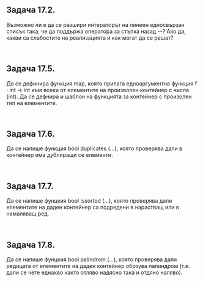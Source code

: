 <h2> Задача 17.2. </h2>
<p> Възможно ли е да се разшири интераторът на линеен едносвързан списък така, че да поддържа оператора за стъпка назад --? Ако да, какви
са слабостите на реализацията и как могат да се решат?</p>
</br>  
  
<h2> Задача 17.5. </h2>
<p> Да се дефинира функция map, която прилага едноаргументна функция
f : int → int към всеки от елементите на произволен контейнер с числа
(int). Да се дефнира и шаблон на функцията за контейнер с произолен
тип на елементите.</p>
</br>  
  
<h2> Задача 17.6. </h2>
<p> Да се напише функция bool duplicates (...), която проверява дали в
контейнер има дублиращи се елементи.</p>
</br>  
  
<h2> Задача 17.7. </h2>
<p> Да се напише фунцкия bool issorted (...), която проверява дали елементите на даден контейнер са подредени в нарастващ или в намаляващ
ред.</p>
</br>  
  
<h2> Задача 17.8. </h2>
<p> Да се напише фунцкия bool palindrom (...), която проверява дали
редицата от елементите на даден контейнер обрзува палиндром (т.е. дали
се чете еднакво както отляво надясно така и отдяно наляво).</p>
</br>  
